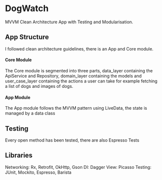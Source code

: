# DogWatch
MVVM Clean Architecture App with Testing and Modularisation.



## App Structure
I followed clean architecture guidelines, there is an App and Core module.

#### Core Module
The Core module is segmented into three parts, data_layer containing the ApiService and Repository, domain_layer containing the models and user_case_layer containing the actions a user can take for example fetching a list of dogs and images of dogs.

#### App Module
The App module follows the MVVM pattern using LiveData, the state is managed by a data class



## Testing
Every open method has been tested, there are also Espresso Tests



## Libraries
Networking: Rx, Retrofit, OkHttp, Gson
DI: Dagger
View: Picasso
Testing: JUnit, Mockito, Espresso, Barista
